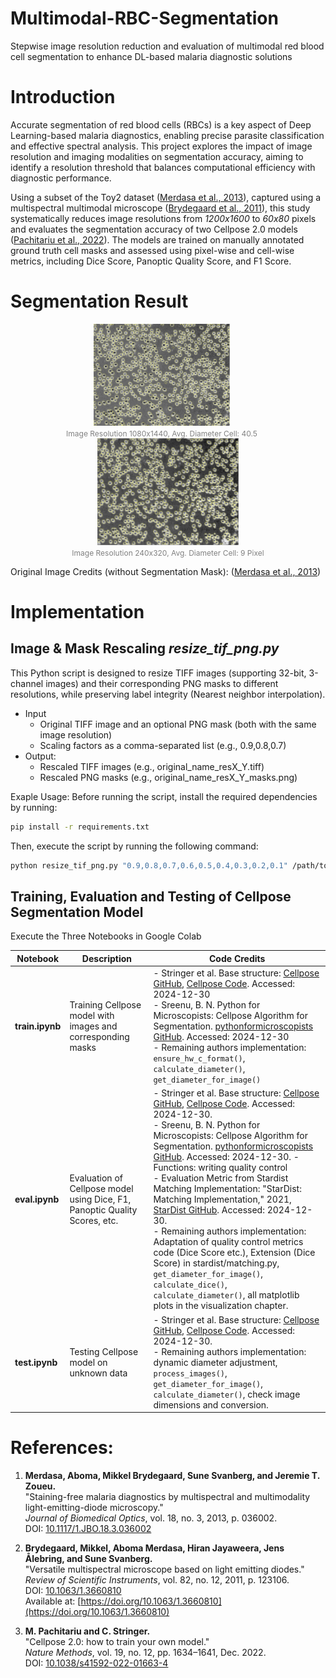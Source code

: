 # Multimodal-RBC-Segmentation
Stepwise image resolution reduction and evaluation of multimodal red blood cell segmentation to enhance DL-based malaria diagnostic solutions

# Introduction
Accurate segmentation of red blood cells (RBCs) is a key aspect of Deep Learning-based malaria diagnostics, enabling precise parasite classification and effective spectral analysis. This project explores the impact of image resolution and imaging modalities on segmentation accuracy, aiming to identify a resolution threshold that balances computational efficiency with diagnostic performance.

Using a subset of the Toy2 dataset ([Merdasa et al., 2013](https://doi.org/10.1117/1.JBO.18.3.036002)), captured using a multispectral multimodal microscope ([Brydegaard et al., 2011](https://doi.org/10.1063/1.3660810)), this study systematically reduces image resolutions from *1200x1600* to *60x80* pixels and evaluates the segmentation accuracy of two Cellpose 2.0 models ([Pachitariu et al., 2022](https://doi.org/10.1038/s41592-022-01663-4)). The models are trained on manually annotated ground truth cell masks and assessed using pixel-wise and cell-wise metrics, including Dice Score, Panoptic Quality Score, and F1 Score.

# Segmentation Result
<p align="center">
  <div style="display: inline-block; margin-right: 20px; text-align: center;">
    <img src="images/test_result_0_9.png" alt="T07_Sample1_R - Factor 0.7" width="45%" />
    <br />
    <span style="font-size: 12px; color: gray;">Image Resolution 1080x1440, Avg. Diameter Cell: 40.5</span>
  </div>
  <div style="display: inline-block; text-align: center;">
    <img src="images/test_result_0_2.png" alt="T07_Sample1_R - Factor 0.2" width="45%" />
    <br />
    <span style="font-size: 12px; color: gray;">Image Resolution 240x320, Avg. Diameter Cell: 9 Pixel</span>
  </div>
</p>

Original Image Credits (without Segmentation Mask): ([Merdasa et al., 2013](https://doi.org/10.1117/1.JBO.18.3.036002))

# Implementation
## Image & Mask Rescaling *resize_tif_png.py*
This Python script is designed to resize TIFF images (supporting 32-bit, 3-channel images) and their corresponding PNG masks to different resolutions, while preserving label integrity (Nearest neighbor interpolation).
- Input
  - Original TIFF image and an optional PNG mask (both with the same image resolution)
  - Scaling factors as a comma-separated list (e.g., 0.9,0.8,0.7)
- Output:
  - Rescaled TIFF images (e.g., original_name_resX_Y.tiff)
  - Rescaled PNG masks (e.g., original_name_resX_Y_masks.png)

Exaple Usage:
Before running the script, install the required dependencies by running:

```bash 
pip install -r requirements.txt
```
Then, execute the script by running the following command:

```bash
python resize_tif_png.py "0.9,0.8,0.7,0.6,0.5,0.4,0.3,0.2,0.1" /path/to/original_image.tiff /path/to/original_mask.png
```
## Training, Evaluation and Testing of Cellpose Segmentation Model
Execute the Three Notebooks in Google Colab

| **Notebook**   | **Description**                                                         | **Code Credits**                                                                                                                                                                                                                                                                                                                                 |
|----------------|-------------------------------------------------------------------------|--------------------------------------------------------------------------------------------------------------------------------------------------------------------------------------------------------------------------------------------------------------------------------------------------------------------------------------------------|
| **train.ipynb** | Training Cellpose model with images and corresponding masks             | - Stringer et al. Base structure: [Cellpose GitHub](https://github.com/MouseLand/cellpose?tab=readme-ov-file), [Cellpose Code](https://colab.research.google.com/github/MouseLand/cellpose/blob/main/notebooks/runcellpose2.ipynb). Accessed: 2024-12-30 <br>- Sreenu, B. N. Python for Microscopists: Cellpose Algorithm for Segmentation. [pythonformicroscopists GitHub](https://github.com/bnsreenu/pythonformicroscopists/blob/master/305WhatisCellposealgorithmforsegmentation.ipynb). Accessed: 2024-12-30 <br>- Remaining authors implementation: `ensure_hw_c_format()`, `calculate_diameter()`, `get_diameter_for_image()`                                                                                                                                 |
| **eval.ipynb**  | Evaluation of Cellpose model using Dice, F1, Panoptic Quality Scores, etc. | - Stringer et al. Base structure: [Cellpose GitHub](https://github.com/MouseLand/cellpose?tab=readme-ov-file), [Cellpose Code](https://colab.research.google.com/github/MouseLand/cellpose/blob/main/notebooks/runcellpose2.ipynb). Accessed: 2024-12-30. <br>- Sreenu, B. N. Python for Microscopists: Cellpose Algorithm for Segmentation. [pythonformicroscopists GitHub](https://github.com/bnsreenu/pythonformicroscopists/blob/master/305WhatisCellposealgorithmforsegmentation.ipynb). Accessed: 2024-12-30. - Functions: writing quality control <br>- Evaluation Metric from Stardist Matching Implementation: "StarDist: Matching Implementation," 2021, [StarDist GitHub](https://github.com/stardist/stardist/blob/main/stardist/matching.py). Accessed: 2024-12-30.<br>- Remaining authors implementation: Adaptation of quality control metrics code (Dice Score etc.), Extension (Dice Score) in stardist/matching.py, `get_diameter_for_image()`, `calculate_dice()`, `calculate_diameter()`, all matplotlib plots in the visualization chapter. |
| **test.ipynb**  | Testing Cellpose model on unknown data                                  | - Stringer et al. Base structure: [Cellpose GitHub](https://github.com/MouseLand/cellpose?tab=readme-ov-file), [Cellpose Code](https://colab.research.google.com/github/MouseLand/cellpose/blob/main/notebooks/runcellpose2.ipynb). Accessed: 2024-12-30. <br>- Remaining authors implementation: dynamic diameter adjustment, `process_images()`, `get_diameter_for_image()`, `calculate_diameter()`, check image dimensions and conversion.                                                                                             |
# References:
1. **Merdasa, Aboma, Mikkel Brydegaard, Sune Svanberg, and Jeremie T. Zoueu.**  
"Staining-free malaria diagnostics by multispectral and multimodality light-emitting-diode microscopy."  
*Journal of Biomedical Optics*, vol. 18, no. 3, 2013, p. 036002.  
DOI: [10.1117/1.JBO.18.3.036002](https://doi.org/10.1117/1.JBO.18.3.036002)

2. **Brydegaard, Mikkel, Aboma Merdasa, Hiran Jayaweera, Jens Ålebring, and Sune Svanberg.**  
"Versatile multispectral microscope based on light emitting diodes."  
*Review of Scientific Instruments*, vol. 82, no. 12, 2011, p. 123106.  
DOI: [10.1063/1.3660810](https://doi.org/10.1063/1.3660810)  
Available at: [https://doi.org/10.1063/1.3660810](https://doi.org/10.1063/1.3660810)

3. **M. Pachitariu and C. Stringer.**  
"Cellpose 2.0: how to train your own model."  
*Nature Methods*, vol. 19, no. 12, pp. 1634–1641, Dec. 2022.  
DOI: [10.1038/s41592-022-01663-4](https://doi.org/10.1038/s41592-022-01663-4)

